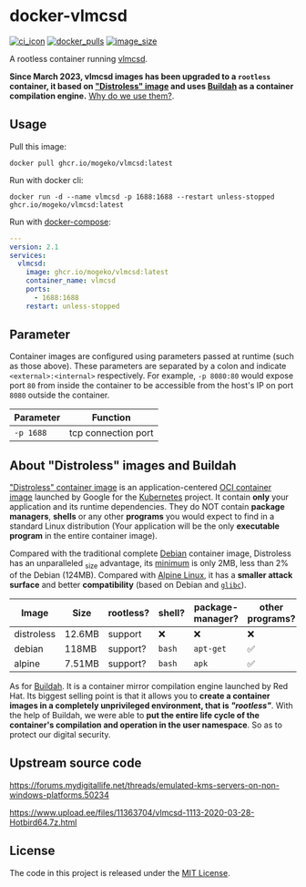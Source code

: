 # docker-vlmcsd

[![ci_icon]][ci_link] [![docker_pulls]][docker_link] [![image_size]][docker_link]

A rootless container running [vlmcsd](https://www.upload.ee/files/11363704/vlmcsd-1113-2020-03-28-Hotbird64.7z.html).

**Since March 2023, vlmcsd images has been upgraded to a `rootless` container, it based on ["Distroless" image](https://github.com/GoogleContainerTools/distroless) and uses [Buildah](https://buildah.io) as a container compilation engine.** [Why do we use them?](#about-distroless-images-and-buildah).

## Usage

Pull this image:

```shell
docker pull ghcr.io/mogeko/vlmcsd:latest
```

Run with docker cli:

```shell
docker run -d --name vlmcsd -p 1688:1688 --restart unless-stopped ghcr.io/mogeko/vlmcsd:latest
```

Run with [docker-compose]:

```yml
---
version: 2.1
services:
  vlmcsd:
    image: ghcr.io/mogeko/vlmcsd:latest
    container_name: vlmcsd
    ports:
      - 1688:1688
    restart: unless-stopped
```

## Parameter

Container images are configured using parameters passed at runtime (such as those above). These parameters are separated by a colon and indicate `<external>:<internal>` respectively. For example, `-p 8080:80` would expose port `80` from inside the container to be accessible from the host's IP on port `8080` outside the container.

| Parameter | Function            |
| --------- | ------------------- |
| `-p 1688` | tcp connection port |

## About "Distroless" images and Buildah

["Distroless" container image](https://github.com/GoogleContainerTools/distroless) is an application-centered [OCI container image](https://opencontainers.org) launched by Google for the [Kubernetes](https://kubernetes.io) project. It contain **only** your application and its runtime dependencies. They do NOT contain **package managers**, **shells** or any other **programs** you would expect to find in a standard Linux distribution (Your application will be the only **executable program** in the entire container image).

Compared with the traditional complete [Debian](https://hub.docker.com/_/debian) container image, Distroless has an unparalleled <sub>size</sub> advantage, its [minimum](https://github.com/GoogleContainerTools/distroless/blob/main/base/README.md) is only 2MB, less than 2% of the Debian (124MB). Compared with [Alpine Linux](https://hub.docker.com/_/alpine), it has a **smaller attack surface** and better **compatibility** (based on Debian and [`glibc`](https://www.gnu.org/software/libc)).

| Image      | Size   | rootless? | shell? | package-manager? | other programs?    | C library |
| ---------- | ------ | --------- | ------ | ---------------- | ------------------ | --------- |
| distroless | 12.6MB | support   | :x:    | :x:              | :x:                | `glibc`   |
| debian     | 118MB  | support?  | `bash` | `apt-get`        | :white_check_mark: | `glibc`   |
| alpine     | 7.51MB | support?  | `bash` | `apk`            | :white_check_mark: | `musl`    |

As for [Buildah](https://buildah.io). It is a container mirror compilation engine launched by Red Hat. Its biggest selling point is that it allows you to **create a container images in a completely unprivileged environment, that is _"rootless"_**. With the help of Buildah, we were able to **put the entire life cycle of the container's compilation and operation in the user namespace**. So as to protect our digital security.

## Upstream source code

<https://forums.mydigitallife.net/threads/emulated-kms-servers-on-non-windows-platforms.50234>

<https://www.upload.ee/files/11363704/vlmcsd-1113-2020-03-28-Hotbird64.7z.html>

## License

The code in this project is released under the [MIT License][license].

<!-- badge -->

[ci_icon]: https://github.com/mogeko/docker-vlmcsd/actions/workflows/build.yml/badge.svg
[ci_link]: https://github.com/mogeko/docker-vlmcsd/actions/workflows/build.yml
[docker_pulls]: https://img.shields.io/docker/pulls/mogeko/vlmcsd?logo=docker
[image_size]: https://img.shields.io/docker/image-size/mogeko/vlmcsd?logo=docker
[docker_link]: https://hub.docker.com/r/mogeko/vlmcsd

<!-- links -->

[docker-compose]: https://docs.docker.com/compose
[license]: https://github.com/mogeko/docker-vlmcsd/blob/master/LICENSE
